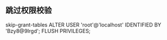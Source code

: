 ## 跳过权限校验
skip-grant-tables
ALTER USER 'root'@'localhost' IDENTIFIED BY 'Bzy8@9Irgd';
 FLUSH PRIVILEGES;